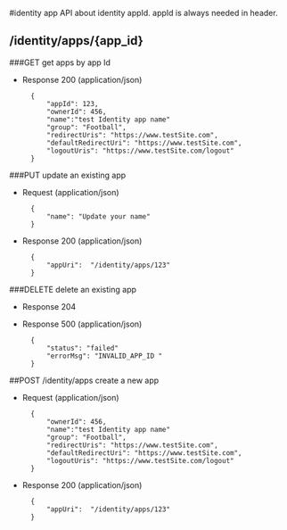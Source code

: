 #identity app
API about identity appId. appId is always needed in header.

## /identity/apps/{app_id}
###GET
get apps by app Id

+ Response 200 (application/json)

        {
            "appId": 123,
            "ownerId": 456,
            "name":"test Identity app name"
            "group": "Football",
            "redirectUris": "https://www.testSite.com",
            "defaultRedirectUri": "https://www.testSite.com",
            "logoutUris": "https://www.testSite.com/logout"
        }

###PUT
update an existing app

+ Request (application/json)

        {
            "name": "Update your name"
        }

+ Response 200 (application/json)

        {
            "appUri":  "/identity/apps/123"
        }

###DELETE
delete an existing app

+ Response 204

+ Response 500 (application/json)

        {
            "status": "failed"
            "errorMsg": "INVALID_APP_ID "
        }

##POST /identity/apps
create a new app

+ Request (application/json)

        {
            "ownerId": 456,
            "name":"test Identity app name"
            "group": "Football",
            "redirectUris": "https://www.testSite.com",
            "defaultRedirectUri": "https://www.testSite.com",
            "logoutUris": "https://www.testSite.com/logout"
        }

+ Response 200 (application/json)

        {
            "appUri":  "/identity/apps/123"
        }